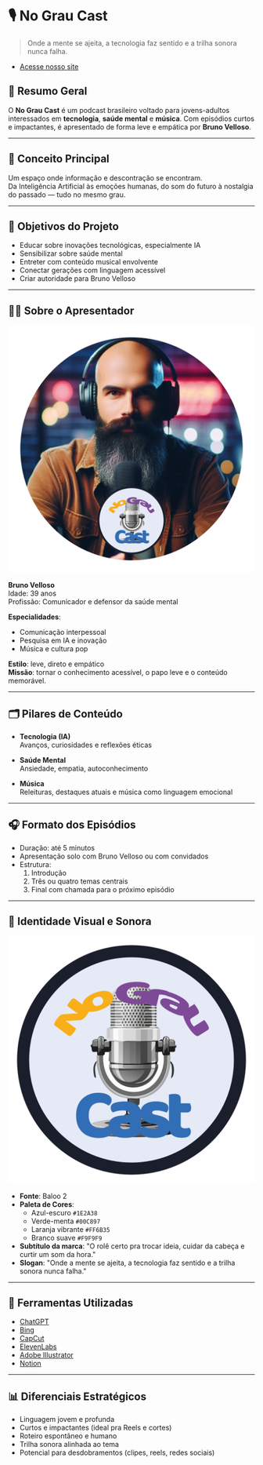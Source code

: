 # 🎙️ No Grau Cast

> Onde a mente se ajeita, a tecnologia faz sentido e a trilha sonora nunca falha.

- [Acesse nosso site](https://polished-umbrella-a81.notion.site/No-Grau-Cast-O-rol-certo-pra-trocar-id-ia-cuidar-da-cabe-a-e-curtir-um-som-da-hora-1e922a7c4a3a8094a233e7796432f9b6)

## 📌 Resumo Geral
O **No Grau Cast** é um podcast brasileiro voltado para jovens-adultos interessados em **tecnologia**, **saúde mental** e **música**. Com episódios curtos e impactantes, é apresentado de forma leve e empática por **Bruno Velloso**.

---

## 🧠 Conceito Principal
Um espaço onde informação e descontração se encontram.  
Da Inteligência Artificial às emoções humanas, do som do futuro à nostalgia do passado — tudo no mesmo grau.

---

## 🎯 Objetivos do Projeto
- Educar sobre inovações tecnológicas, especialmente IA
- Sensibilizar sobre saúde mental
- Entreter com conteúdo musical envolvente
- Conectar gerações com linguagem acessível
- Criar autoridade para Bruno Velloso

---

## 👨‍💼 Sobre o Apresentador

![Foto do apresentador](assets/images/avatar/avatar_1.png)

**Bruno Velloso**  
Idade: 39 anos  
Profissão: Comunicador e defensor da saúde mental

**Especialidades**:
- Comunicação interpessoal  
- Pesquisa em IA e inovação  
- Música e cultura pop  

**Estilo**: leve, direto e empático  
**Missão**: tornar o conhecimento acessível, o papo leve e o conteúdo memorável.

---

## 🗂️ Pilares de Conteúdo

- **Tecnologia (IA)**  
  Avanços, curiosidades e reflexões éticas

- **Saúde Mental**  
  Ansiedade, empatia, autoconhecimento

- **Música**  
  Releituras, destaques atuais e música como linguagem emocional

---

## 🎧 Formato dos Episódios

- Duração: até 5 minutos  
- Apresentação solo com Bruno Velloso ou com convidados
- Estrutura:
  1. Introdução
  2. Três ou quatro temas centrais
  3. Final com chamada para o próximo episódio

---

## 🧱 Identidade Visual e Sonora

![Logo](assets/images/visual_id/logo.png)

- **Fonte**: Baloo 2  
- **Paleta de Cores**:
  - Azul-escuro `#1E2A38`
  - Verde-menta `#00C897`
  - Laranja vibrante `#FF6B35`
  - Branco suave `#F9F9F9`
- **Subtítulo da marca**: "O rolê certo pra trocar ideia, cuidar da cabeça e curtir um som da hora."
- **Slogan**: "Onde a mente se ajeita, a tecnologia faz sentido e a trilha sonora nunca falha."

---

## 🔧 Ferramentas Utilizadas

- [ChatGPT](https://chat.openai.com)
- [Bing](https://www.bing.com/images/create)
- [CapCut](https://www.capcut.com/)
- [ElevenLabs](https://www.elevenlabs.io/)
- [Adobe Illustrator](https://www.adobe.com/br/products/illustrator.html)
- [Notion](https://www.notion.so)

---

## 📊 Diferenciais Estratégicos

- Linguagem jovem e profunda
- Curtos e impactantes (ideal pra Reels e cortes)
- Roteiro espontâneo e humano
- Trilha sonora alinhada ao tema
- Potencial para desdobramentos (clipes, reels, redes sociais)
